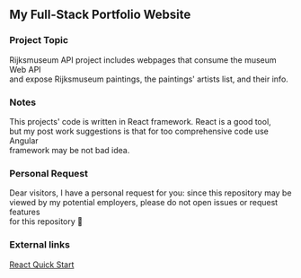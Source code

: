## My Full-Stack Portfolio Website

### Project Topic

Rijksmuseum API project includes webpages that consume the museum Web API <br/>
and expose Rijksmuseum paintings, the paintings' artists list, and their info.

### Notes

This projects' code is written in React framework. React is a good tool, <br/> 
but my post work suggestions is that for too comprehensive code use Angular <br/> 
framework may be not bad idea.

### Personal Request

Dear visitors, I have a personal request for you: since this repository may be <br/>
viewed by my potential employers, please do not open issues or request features <br/>
for this repository 🙏

### External links

[React Quick Start](https://react.dev/learn)


